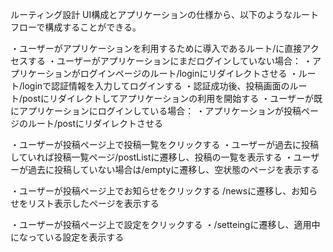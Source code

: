 ルーティング設計
UI構成とアプリケーションの仕様から、以下のようなルートフローで構成することができる。

・ユーザーがアプリケーションを利用するために導入であるルート/に直接アクセスする
    ・ユーザーがアプリケーションにまだログインしていない場合：
        ・アプリケーションがログインページのルート/loginにリダイレクトさせる
            ・ルート/loginで認証情報を入力してログインする
                ・認証成功後、投稿画面のルート/postにリダイレクトしてアプリケーションの利用を開始する
    ・ユーザーが既にアプリケーションにログインしている場合：
        ・アプリケーションが投稿ページのルート/postにリダイレクトさせる

・ユーザーが投稿ページ上で投稿一覧をクリックする
    ・ユーザーが過去に投稿していれば投稿一覧ページ/postListに遷移し、投稿の一覧を表示する
    ・ユーザーが過去に投稿していない場合は/emptyに遷移し、空状態のページを表示する

・ユーザーが投稿ページ上でお知らせをクリックする
    /newsに遷移し、お知らせをリスト表示したページを表示する

・ユーザーが投稿ページ上で設定をクリックする
    ・/setteingに遷移し、適用中になっている設定を表示する